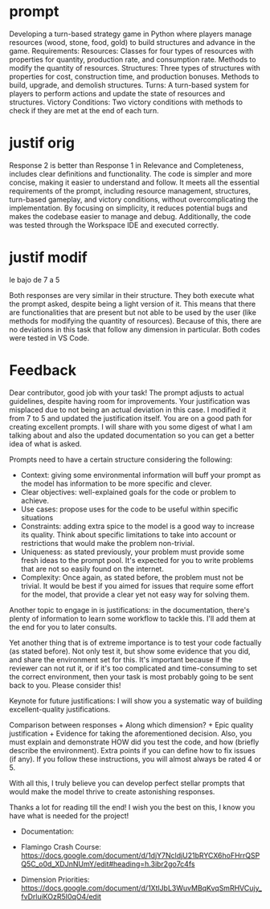 # prompt

Developing a turn-based strategy game in Python where players manage resources (wood, stone, food, gold) to build structures and advance in the game.
Requirements:
Resources: Classes for four types of resources with properties for quantity, production rate, and consumption rate.
Methods to modify the quantity of resources.
Structures: Three types of structures with properties for cost, construction time, and production bonuses.
Methods to build, upgrade, and demolish structures.
Turns: A turn-based system for players to perform actions and update the state of resources and structures.
Victory Conditions: Two victory conditions with methods to check if they are met at the end of each turn.

# justif orig

Response 2 is better than Response 1 in Relevance and Completeness, includes clear definitions and functionality. The code is simpler and more concise, making it easier to understand and follow.
It meets all the essential requirements of the prompt, including resource management, structures, turn-based gameplay, and victory conditions, without overcomplicating the implementation.
By focusing on simplicity, it reduces potential bugs and makes the codebase easier to manage and debug.
Additionally, the code was tested through the Workspace IDE and executed correctly.


# justif modif

le bajo de 7 a 5

Both responses are very similar in their structure. They both execute what the prompt asked, despite being a light version of it. This means that there are functionalities that are present but not able to be used by the user (like methods for modifying the quantity of resources).
Because of this, there are no deviations in this task that follow any dimension in particular. Both codes were tested in VS Code.

# Feedback

Dear contributor, good job with your task! The prompt adjusts to actual guidelines, despite having room for improvements.
Your justification was misplaced due to not being an actual deviation in this case. I modified it from 7 to 5 and updated the justification itself.
You are on a good path for creating excellent prompts. I will share with you some digest of what I am talking about and also the updated documentation so you can get a better idea of what is asked.

Prompts need to have a certain structure considering the following:
- Context: giving some environmental information will buff your prompt as the model has information to be more specific and clever.
- Clear objectives: well-explained goals for the code or problem to achieve.
- Use cases: propose uses for the code to be useful within specific situations
- Constraints: adding extra spice to the model is a good way to increase its quality. Think about specific limitations to take into account or restrictions that would make the problem non-trivial.
- Uniqueness: as stated previously, your problem must provide some fresh ideas to the prompt pool. It's expected for you to write problems that are not so easily found on the internet.
- Complexity: Once again, as stated before, the problem must not be trivial. It would be best if you aimed for issues that require some effort for the model, that provide a clear yet not easy way for solving them.


Another topic to engage in is justifications: in the documentation, there's plenty of information to learn some workflow to tackle this. I'll add them at the end for you to later consults.

Yet another thing that is of extreme importance is to test your code factually (as stated before). Not only test it, but show some evidence that you did, and share the environment set for this. It's important because if the reviewer can not rut it, or if it's too complicated and time-consuming to set the correct environment, then your task is most probably going to be sent back to you. Please consider this!

Keynote for future justifications: I will show you a systematic way of building excellent-quality justifications.

Comparison between responses + Along which dimension? + Epic quality justification + Evidence for taking the aforementioned decision.
Also, you must explain and demonstrate HOW did you test the code, and how (briefly describe the environment). Extra points if you can define how to fix issues (if any).
If you follow these instructions, you will almost always be rated 4 or 5.


With all this, I truly believe you can develop perfect stellar prompts that would make the model thrive to create astonishing responses.

Thanks a lot for reading till the end! I wish you the best on this, I know you have what is needed for the project!

* Documentation:

* Flamingo Crash Course:
https://docs.google.com/document/d/1djY7NcldjU21bRYCX6hoFHrrQSPQ5C_o0d_XDJnNUmY/edit#heading=h.3ibr2go7c4fs

* Dimension Priorities:
https://docs.google.com/document/d/1XtlJbL3WuvMBqKvqSmRHVCujy_fvDrluiKOzR5I0qO4/edit